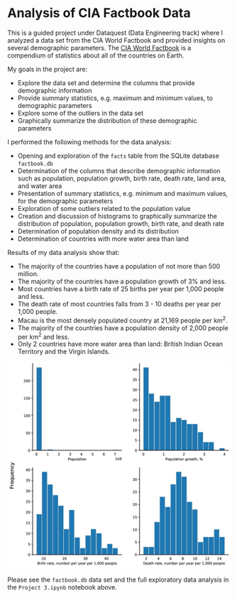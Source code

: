 # Analysis of CIA Factbook Data

This is a guided project under Dataquest (Data Engineering track) where I analyzed a data set from the CIA World Factbook and provided insights on several demographic parameters. The [CIA World Factbook](https://www.cia.gov/library/publications/the-world-factbook/) is a compendium of statistics about all of the countries on Earth. 

My goals in the project are:

* Explore the data set and determine the columns that provide demographic information
* Provide summary statistics, e.g. maximum and minimum values, to demographic parameters
* Explore some of the outliers in the data set
* Graphically summarize the distribution of these demographic parameters

I performed the following methods for the data analysis:

* Opening and exploration of the `facts` table from the SQLite database `factbook.db`
* Determination of the columns that describe demographic information such as population, population growth, birth rate, death rate, land area, and water area
* Presentation of summary statistics, e.g. minimum and maximum values, for the demographic parameters
* Exploration of some outliers related to the population value
* Creation and discussion of histograms to graphically summarize the distribution of population, population growth, birth rate, and death rate
* Determination of population density and its distribution
* Determination of countries with more water area than land

Results of my data analysis show that:

* The majority of the countries have a population of not more than 500 million.
* The majority of the countries have a population growth of 3% and less.
* Most countries have a birth rate of 25 births per year per 1,000 people and less.
* The death rate of most countries falls from 3 - 10 deaths per year per 1,000 people.
* Macau is the most densely populated country at 21,169 people per km<sup>2</sup>.
* The majority of the countries have a population density of 2,000 people per km<sup>2</sup> and less.
* Only 2 countries have more water area than land: British Indian Ocean Territory and the Virgin Islands.

![test image 2](histograms-page-001.jpg)

Please see the `factbook.db` data set and the full exploratory data analysis in the `Project 3.ipynb` notebook above.
